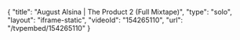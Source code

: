{
    "title": "August Alsina | The Product 2 (Full Mixtape)",
    "type": "solo",
    "layout": "iframe-static",
    "videoId": "154265110",
    "url": "\/tvpembed\/154265110"
}